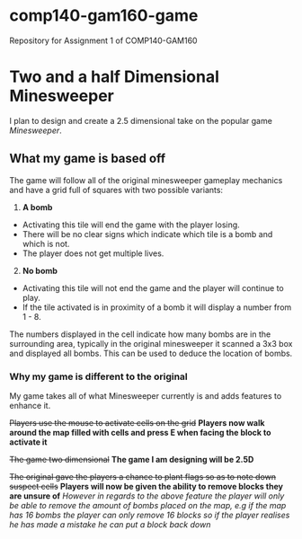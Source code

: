 # comp140-gam160-game
Repository for Assignment 1 of COMP140-GAM160

# Two and a half Dimensional Minesweeper
I plan to design and create a 2.5 dimensional take on the popular game _Minesweeper_.

## What my game is based off
The game will follow all of the original minesweeper gameplay mechanics and have a grid full of squares with two possible variants:

1. **A bomb**
* Activating this tile will end the game with the player losing.
* There will be no clear signs which indicate which tile is a bomb and which is not.
* The player does not get multiple lives.

2. **No bomb**
* Activating this tile will not end the game and the player will continue to play.
* If the tile activated is in proximity of a bomb it will display a number from 1 - 8. 

The numbers displayed in the cell indicate how many bombs are in the surrounding area, typically in the original minesweeper it
scanned a 3x3 box and displayed all bombs. This can be used to deduce the location of bombs.

### Why my game is different to the original
My game takes all of what Minesweeper currently is and adds features to enhance it.

~~Players use the mouse to activate cells on the grid~~
**Players now walk around the map filled with cells and press E when facing the block to activate it**

~~The game two dimensional~~
**The game I am designing will be 2.5D**

~~The original gave the players a chance to plant flags so as to note down suspect cells~~
**Players will now be given the ability to remove blocks they are unsure of**
_However in regards to the above feature the player will only be able to remove the amount of bombs placed on the map, e.g if
the map has 16 bombs the player can only remove 16 blocks so if the player realises he has made a mistake he can put a block back down_

